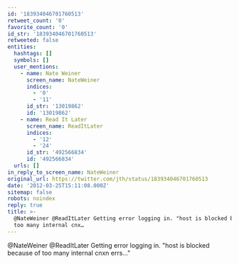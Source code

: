```yaml
---
id: '183934046701760513'
retweet_count: '0'
favorite_count: '0'
id_str: '183934046701760513'
retweeted: false
entities:
  hashtags: []
  symbols: []
  user_mentions:
    - name: Nate Weiner
      screen_name: NateWeiner
      indices:
        - '0'
        - '11'
      id_str: '13019862'
      id: '13019862'
    - name: Read It Later
      screen_name: ReadItLater
      indices:
        - '12'
        - '24'
      id_str: '492566834'
      id: '492566834'
  urls: []
in_reply_to_screen_name: NateWeiner
original_url: https://twitter.com/jth/status/183934046701760513
date: '2012-03-25T15:11:08.000Z'
sitemap: false
robots: noindex
reply: true
title: >-
  @NateWeiner @ReadItLater Getting error logging in. "host is blocked because of
  too many internal cnx…
---
```


@NateWeiner @ReadItLater Getting error logging in. "host is blocked because of too many internal cnxn errs..."